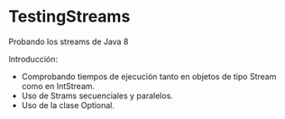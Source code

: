 # TestingStreams
Probando los streams de Java 8

Introducción:
- Comprobando tiempos de ejecución tanto en objetos de tipo Stream como en IntStream.
- Uso de Strams secuenciales y paralelos.
- Uso de la clase Optional.
